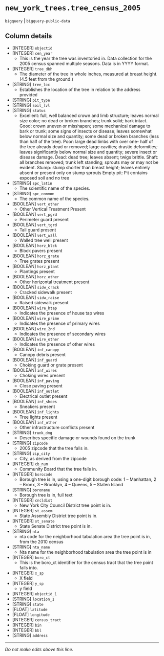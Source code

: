 # `new_york_trees.tree_census_2005`
`bigquery` | `bigquery-public-data`

## Column details
* [INTEGER]   `objectid`
* [INTEGER]   `cen_year`
  - This is the year the tree was inventoried in. Data collection for the 2005 census spanned multiple seasons. Data is in YYYY format.
* [INTEGER]   `tree_dbh`
  - The diameter of the tree in whole inches, measured at breast height. (4.5 feet from the ground.)
* [STRING]    `tree_loc`
  - Establishes the location of the tree in relation to the address provided
* [STRING]    `pit_type`
* [STRING]    `soil_lvl`
* [STRING]    `status`
  - Excellent: full, well balanced crown and limb structure; leaves normal size color; no dead or broken branches; trunk solid; bark intact. Good: crown uneven or misshapen; some mechanical damage to bark or trunk; some signs of insects or disease; leaves somewhat below normal size and quantity; some dead or broken branches (less than half of the tree). Poor: large dead limbs with over one- half of the tree already dead or removed; large cavities; drastic deformities; leaves significantly below normal size and quantity; severe insect or disease damage. Dead: dead tree; leaves absent; twigs brittle. Shaft: all branches removed; trunk left standing; sprouts may or may not be evident. Stump: stump shorter than breast height; leaves entirely absent or present only on stump sprouts Empty pit: Pit contains exposed soil and no tree
* [STRING]    `spc_latin`
  - The scientific name of the species.
* [STRING]    `spc_common`
  - The common name of the species.
* [BOOLEAN]   `vert_other`
  - Other Vertical Treatment Present
* [BOOLEAN]   `vert_pgrd`
  - Perimeter guard present
* [BOOLEAN]   `vert_tgrd`
  - Tall guard present
* [BOOLEAN]   `vert_wall`
  - Walled tree well present
* [BOOLEAN]   `horz_blck`
  - Block pavers present
* [BOOLEAN]   `horz_grate`
  - Tree grates present
* [BOOLEAN]   `horz_plant`
  - Plantings present
* [BOOLEAN]   `horz_other`
  - Other horizontal treatment present
* [BOOLEAN]   `sidw_crack`
  - Cracked sidewalk present
* [BOOLEAN]   `sidw_raise`
  - Raised sidewalk present
* [BOOLEAN]   `wire_htap`
  - Indicates the presence of house tap wires
* [BOOLEAN]   `wire_prime`
  - Indicates the presence of primary wires
* [BOOLEAN]   `wire_2nd`
  - Indicates the presence of secondary wires
* [BOOLEAN]   `wire_other`
  - Indicates the presence of other wires
* [BOOLEAN]   `inf_canopy`
  - Canopy debris present
* [BOOLEAN]   `inf_guard`
  - Choking guard or grate present
* [BOOLEAN]   `inf_wires`
  - Choking wires present
* [BOOLEAN]   `inf_paving`
  - Close paving present
* [BOOLEAN]   `inf_outlet`
  - Electrical outlet present
* [BOOLEAN]   `inf_shoes`
  - Sneakers present
* [BOOLEAN]   `inf_lights`
  - Tree lights present
* [BOOLEAN]   `inf_other`
  - Other infrastructure conflicts present
* [STRING]    `trunk_dmg`
  - Describes specific damage or wounds found on the trunk
* [STRING]    `zipcode`
  - 2005 zipcode that the tree falls in.
* [STRING]    `zip_city`
  - City, as derived from the zipcode
* [INTEGER]   `cb_num`
  - Community Board that the tree falls in.
* [INTEGER]   `borocode`
  - Borough tree is in, using a one-digit borough code: 1 – Manhattan, 2 – Bronx, 3 – Brooklyn, 4 – Queens, 5 – Staten Island
* [STRING]    `boroname`
  - Borough tree is in, full text
* [INTEGER]   `cncldist`
  - New York City Council District tree point is in.
* [INTEGER]   `st_assem`
  - State Assembly District tree point is in.
* [INTEGER]   `st_senate`
  - State Senate District tree point is in.
* [STRING]    `nta`
  - nta code for the neighborhood tabulation area the tree point is in, from the 2010 census
* [STRING]    `nta_name`
  - Nta name for the neighborhood tabulation area the tree point is in
* [INTEGER]   `boro_ct`
  - This is the boro_ct identifier for the census tract that the tree point falls into.
* [INTEGER]   `x_sp`
  - X field
* [INTEGER]   `y_sp`
  - y field
* [INTEGER]   `objectid_1`
* [STRING]    `location_1`
* [STRING]    `state`
* [FLOAT]     `latitude`
* [FLOAT]     `longitude`
* [INTEGER]   `census_tract`
* [INTEGER]   `bin`
* [INTEGER]   `bbl`
* [STRING]    `address`

-------------------------------------------------------------------------------
*Do not make edits above this line.*
